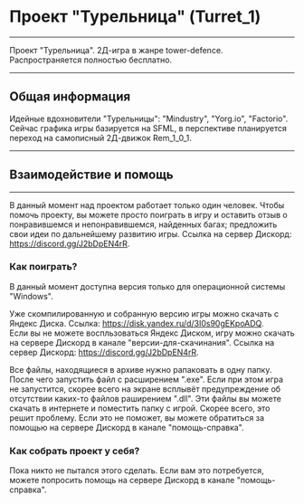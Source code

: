 # Проект "Турельница" (Turret_1) 
---
Проект "Турельница". 2Д-игра в жанре tower-defence. Распространяется полностью бесплатно.
___
## Общая информация
Идейные вдохновители "Турельницы": "Mindustry", "Yorg.io", "Factorio". 
Сейчас графика игры базируется на SFML, в перспективе планируется переход на самописный 2Д-движок Rem_1_0_1.
___
## Взаимодействие и помощь
---
В данный момент над проектом работает только один человек. Чтобы помочь проекту, вы можете просто поиграть в игру и оставить отзыв о понравившемся и непонравившемся, найденных багах; предложить свои идеи по дальнейшему развитию игры.
Ссылка на сервер Дискорд: <https://discord.gg/J2bDpEN4rR>.
### Как поиграть?
В данный момент доступна версия только для операционной системы "Windows".  

Уже скомпилированную и собранную версию игры можно скачать с Яндекс Диска. Ссылка: <https://disk.yandex.ru/d/3I0s90gEKpoADQ>.  
Если вы не можете воспльзоваться Яндекс Диском, игру можно скачать на сервере Дискорд в канале "версии-для-скачинания". Ссылка на сервер Дискорд: <https://discord.gg/J2bDpEN4rR>.

Все файлы, находящиеся в архиве нужно рапаковать в одну папку. После чего запустить файл с расширением ".exe". Если при этом игра не запустится, скорее всего на экране всплывёт предупреждение об отсутствии каких-то файлов  раширением ".dll". Эти файлы вы можете скачать в интернете и поместить папку с игрой. Скорее всего, это решит проблему. Если это не поможет, вы можете обратиться за помощью на сервере Дискорд в канале "помощь-справка".
### Как собрать проект у себя?
Пока никто не пытался этого сделать. Если вам это потребуется, можете попросить помощь на сервере Дискорд в канале "помощь-справка".